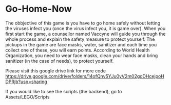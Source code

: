 # Go-Home-Now

The obbjective of this game is you have to go home safely without letting the viruses infect you (once the virus infect you, it is game over). When you first start the game, a counsellor named Vaccyne will guide you through the whole process and explain the safety measure to protect yourself. 
The pickups in the game are face masks, water, sanitizer and each time you collect one of these, you will earn points. According to World Health Organization, you need to wear face masks, clean your hands and bring sanitizer (in the case of needs), to protect yourself. 

Please visit this google drive link for more code 
https://drive.google.com/drive/folders/14ofQnv5YJu0yV2m02gdDHcejpoHDPRjb?usp=sharing

If you would like to see the scripts (the backend), go to Assets/LEGO/Scripts
